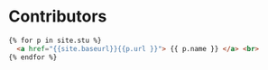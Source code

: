 # Contributors

```html
{% for p in site.stu %}
  <a href="{{site.baseurl}}{{p.url }}"> {{ p.name }} </a> <br>
{% endfor %}
```